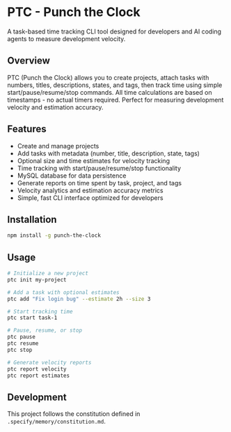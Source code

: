 # PTC - Punch the Clock

A task-based time tracking CLI tool designed for developers and AI coding agents to measure development velocity.

## Overview

PTC (Punch the Clock) allows you to create projects, attach tasks with numbers, titles, descriptions, states, and tags, then track time using simple start/pause/resume/stop commands. All time calculations are based on timestamps - no actual timers required. Perfect for measuring development velocity and estimation accuracy.

## Features

- Create and manage projects
- Add tasks with metadata (number, title, description, state, tags)
- Optional size and time estimates for velocity tracking
- Time tracking with start/pause/resume/stop functionality
- MySQL database for data persistence
- Generate reports on time spent by task, project, and tags
- Velocity analytics and estimation accuracy metrics
- Simple, fast CLI interface optimized for developers

## Installation

```bash
npm install -g punch-the-clock
```

## Usage

```bash
# Initialize a new project
ptc init my-project

# Add a task with optional estimates
ptc add "Fix login bug" --estimate 2h --size 3

# Start tracking time
ptc start task-1

# Pause, resume, or stop
ptc pause
ptc resume
ptc stop

# Generate velocity reports
ptc report velocity
ptc report estimates
```

## Development

This project follows the constitution defined in `.specify/memory/constitution.md`.

